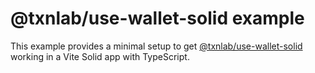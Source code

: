 # @txnlab/use-wallet-solid example

This example provides a minimal setup to get [@txnlab/use-wallet-solid](https://github.com/TxnLab/use-wallet/tree/v3/packages/use-wallet-solid) working in a Vite Solid app with TypeScript.
